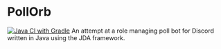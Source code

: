 # PollOrb
[![Java CI with Gradle](https://github.com/Soarnir/PollOrb/actions/workflows/gradle-build.yml/badge.svg?branch=main)](https://github.com/Soarnir/PollOrb/actions/workflows/gradle-build.yml)
An attempt at a role managing poll bot for Discord written in Java using the JDA framework.
